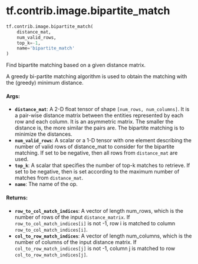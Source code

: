 <div itemscope itemtype="http://developers.google.com/ReferenceObject">
<meta itemprop="name" content="tf.contrib.image.bipartite_match" />
<meta itemprop="path" content="Stable" />
</div>

# tf.contrib.image.bipartite_match

``` python
tf.contrib.image.bipartite_match(
    distance_mat,
    num_valid_rows,
    top_k=-1,
    name='bipartite_match'
)
```

Find bipartite matching based on a given distance matrix.

A greedy bi-partite matching algorithm is used to obtain the matching with
the (greedy) minimum distance.

#### Args:

* <b>`distance_mat`</b>: A 2-D float tensor of shape `[num_rows, num_columns]`. It is a
    pair-wise distance matrix between the entities represented by each row and
    each column. It is an asymmetric matrix. The smaller the distance is, the
    more similar the pairs are. The bipartite matching is to minimize the
    distances.
* <b>`num_valid_rows`</b>: A scalar or a 1-D tensor with one element describing the
    number of valid rows of distance_mat to consider for the bipartite
    matching. If set to be negative, then all rows from `distance_mat` are
    used.
* <b>`top_k`</b>: A scalar that specifies the number of top-k matches to retrieve.
    If set to be negative, then is set according to the maximum number of
    matches from `distance_mat`.
* <b>`name`</b>: The name of the op.


#### Returns:

* <b>`row_to_col_match_indices`</b>: A vector of length num_rows, which is the number
    of rows of the input `distance_matrix`. If `row_to_col_match_indices[i]`
    is not -1, row i is matched to column `row_to_col_match_indices[i]`.
* <b>`col_to_row_match_indices`</b>: A vector of length num_columns, which is the
    number of columns of the input distance matrix.
    If `col_to_row_match_indices[j]` is not -1, column j is matched to row
    `col_to_row_match_indices[j]`.